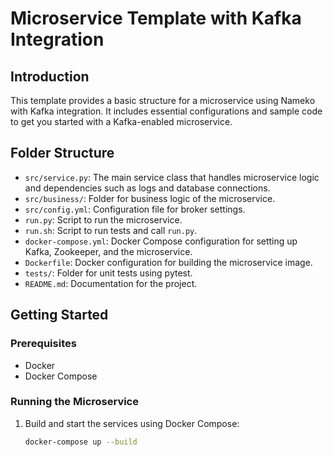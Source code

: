 # Microservice Template with Kafka Integration

## Introduction

This template provides a basic structure for a microservice using Nameko with Kafka integration. It includes essential configurations and sample code to get you started with a Kafka-enabled microservice.

## Folder Structure

- `src/service.py`: The main service class that handles microservice logic and dependencies such as logs and database connections.
- `src/business/`: Folder for business logic of the microservice.
- `src/config.yml`: Configuration file for broker settings.
- `run.py`: Script to run the microservice.
- `run.sh`: Script to run tests and call `run.py`.
- `docker-compose.yml`: Docker Compose configuration for setting up Kafka, Zookeeper, and the microservice.
- `Dockerfile`: Docker configuration for building the microservice image.
- `tests/`: Folder for unit tests using pytest.
- `README.md`: Documentation for the project.

## Getting Started

### Prerequisites

- Docker
- Docker Compose

### Running the Microservice

1. Build and start the services using Docker Compose:

   ```bash
   docker-compose up --build
